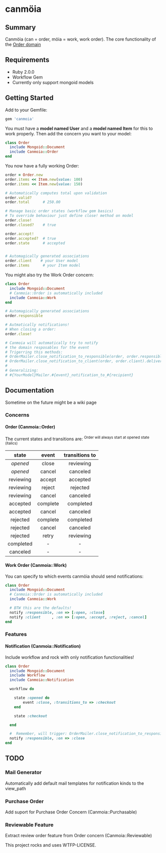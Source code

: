 
canmöia
=======

<!---

TODO Add badges of this services

[![Travis](https://api.travis-ci.org/indefinido/canmoia.png)](http://travis-ci.org/indefinido/canmoia)
[![Coverage Status](https://coveralls.io/repos/indefinido/canmoia/badge.png?branch=master)](https://coveralls.io/r/indefinido/canmoia)
[![Code Climate](https://codeclimate.com/github/indefinido/canmoia.png)](https://codeclimate.com/github/indefinido/canmoia)
![project status](http://stillmaintained.com/indefinido/canmoia.png)

-->

Summary
-------

Canmöia (can = order, möia = work, work order). The core functionality of the  [Order domain](http://en.wikipedia.org/wiki/Work_order)

Requirements
------------

  - Ruby 2.0.0
  - Workflow Gem
  - Currently only support mongoid models

Getting Started
---------------

Add to your Gemfile:

```ruby
gem 'canmoia'
```

You must have a **model named User** and a **model named Item** for this to
work properly. Then add the concern you want to your model:

```ruby
class Order
  include Mongoid::Document
  include Canmoia::Order
end
```


You now have a fully working Order:

```ruby
order = Order.new
order.items << Item.new(value: 100)
order.items << Item.new(value: 150)

# Automatically computes total upon validation
order.valid?
order.total      # 250.00

# Manage basic order states (workflow gem basics)
# To override behaviour just define close! method on model
order.close!
order.closed?    # true

order.accept!
order.accepted?  # true
order.state      # accepted


# Automagically generated associations
order.client    # your User model
order.items      # your Item model
```

You might also try the Work Order concern:

```ruby
class Order
  include Mongoid::Document
  # Canmoia::Order is automatically included
  include Canmoia::Work
end

# Automagically generated associations
order.responsible

# Autmatically notifications!
# When closing a order:
order.close!

# Canmoia will automatically try to notify
# the domain resposables for the event
# Trigerring this methods:
# OrderMailer.close_notification_to_responsible(order, order.responsible).deliver
# OrderMailer.close_notification_to_client(order, order.client).deliver
#
# Generalizing:
# #{YourModel}Mailer.#{event}_notification_to_#{recipient}

```

Documentation
-------------

Sometime on the future might be a wiki page

### Concerns
#### Order (Canmoia::Order)

The current states and transitions are:
<sup>Order will always start at opened state (italics)</sup>

| state       | event    | transitions to |
|:-----------:|:--------:|:--------------:|
| *opened*    | close    | reviewing      |
| *opened*    | cancel   | canceled       |
| reviewing   | accept   | accepted       |
| reviewing   | reject   | rejected       |
| reviewing   | cancel   | canceled       |
| accepted    | complete | completed      |
| accepted    | cancel   | canceled       |
| rejected    | complete | completed      |
| rejected    | cancel   | canceled       |
| rejected    | retry    | reviewing      |
| completed   | -        | -              |
| canceled    | -        | -              |


#### Work Order (Canmoia::Work)


You can specify to which events canmöia should send notifications:

```ruby
class Order
  include Mongoid::Document
  # Canmoia::Order is automatically included
  include Canmoia::Work

  # BTW this are the defaults!
  notify :responsible, :on => [:open, :close]
  notify :client     , :on => [:open, :accept, :reject, :cancel]
end
```
### Features


#### Notification (Canmoia::Notification)
 Include workflow and rock with only notification functionalities!

```ruby
class Order
  include Mongoid::Document
  include Workflow
  include Canmoia::Notification

  workflow do

    state :opened do
        event :close, :transitions_to => :checkout
    end

    state :checkout

  end

  #  Remember, will trigger: OrderMailer.close_notification_to_responsible(order, order.responsible).deliver
  notify :responsible, :on => :close
end
```


TODO
----

### Mail Generator
Automatically add default mail templates for notification kinds to the view_path

### Purchase Order
Add suport for Purchase Order Concern    (Canmoia::Purchasable)

### Reviewable Feature
Extract review order feature from Order concern (Canmoia::Reviewable)





This project rocks and uses WTFP-LICENSE.
